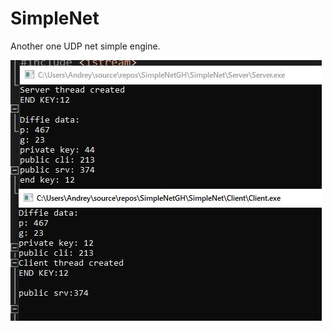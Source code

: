 # SimpleNet
Another one UDP net simple engine.


 ![Image alt](https://github.com/stlhater/SimpleNet/blob/main/Data/SCREENSHOT.JPG)